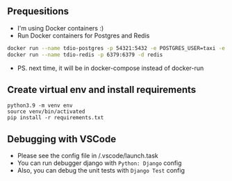 ## Prequesitions

- I'm using Docker containers :)
- Run Docker containers for Postgres and Redis

```bash
docker run --name tdio-postgres -p 54321:5432 -e POSTGRES_USER=taxi -e POSTGRES_DB=taxi -e POSTGRES_PASSWORD=taxi -d postgres
docker run --name tdio-redis -p 6379:6379 -d redis
```

- PS. next time, it will be in docker-compose instead of docker-run

## Create virtual env and install requirements

```
python3.9 -m venv env
source venv/bin/activated
pip install -r requirements.txt
```

## Debugging with VSCode

- Please see the config file in /.vscode/launch.task
- You can run debugger django with `Python: Django` config
- Also, you can debug the unit tests with `Django Test` config
